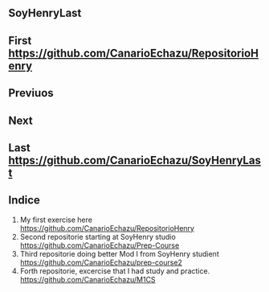 ## SoyHenryLast

## First https://github.com/CanarioEchazu/RepositorioHenry
## Previuos
## Next
## Last  https://github.com/CanarioEchazu/SoyHenryLast

## Indice
1) My first exercise here https://github.com/CanarioEchazu/RepositorioHenry
2) Second repositorie starting at SoyHenry studio https://github.com/CanarioEchazu/Prep-Course
3) Third repositorie doing better Mod I from SoyHenry studient https://github.com/CanarioEchazu/prep-course2
4) Forth repositorie, excercise that I had study and practice. https://github.com/CanarioEchazu/M1CS
